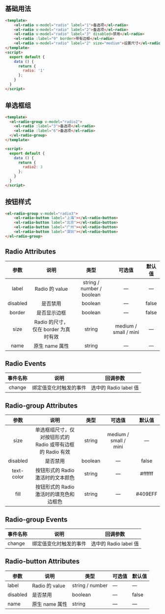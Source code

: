 ## 基础用法

```html
<template>
    <el-radio v-model="radio" label="1">备选项</el-radio>
    <el-radio v-model="radio" label="2">备选项</el-radio>
    <el-radio v-model="radio" label="3" disabled>禁用</el-radio>
    <el-radio :label="9" border>带有边框</el-radio>
    <el-radio v-model="radio" label="2" size="medium">设置尺寸</el-radio>
</template>
<script>
  export default {
    data () {
      return {
        radio: '1'
      };
    }
  }
</script>

```

## 单选框组

```html
<template>
  <el-radio-group v-model="radio2">
    <el-radio :label="3">备选项</el-radio>
    <el-radio :label="6">备选项</el-radio>
  </el-radio-group>
</template>

<script>
  export default {
    data () {
      return {
        radio2: 3
      };
    }
  }
</script>
```

## 按钮样式

```html
<el-radio-group v-model="radio3">
    <el-radio-button label="上海"></el-radio-button>
    <el-radio-button label="北京"></el-radio-button>
    <el-radio-button label="广州"></el-radio-button>
    <el-radio-button label="深圳"></el-radio-button>
</el-radio-group>

```


## Radio Attributes

|   参数   |                 说明                 |           类型            |        可选值         | 默认值 |
| :------: | :----------------------------------: | :-----------------------: | :-------------------: | :----: |
|  label   |            Radio 的 value            | string / number / boolean |           —           |   —    |
| disabled |               是否禁用               |          boolean          |           —           | false  |
|  border  |             是否显示边框             |          boolean          |           —           | false  |
|   size   | Radio 的尺寸，仅在 border 为真时有效 |          string           | medium / small / mini |   —    |
|   name   |            原生 name 属性            |          string           |           —           |   —    |

## Radio Events

| 事件名称 |          说明          |       回调参数        |
| :------: | :--------------------: | :-------------------: |
|  change  | 绑定值变化时触发的事件 | 选中的 Radio label 值 |

## Radio-group Attributes

|    参数    |                            说明                            |  类型   |        可选值         | 默认值  |
| :--------: | :--------------------------------------------------------: | :-----: | :-------------------: | :-----: |
|    size    | 单选框组尺寸，仅对按钮形式的 Radio 或带有边框的 Radio 有效 | string  | medium / small / mini |    —    |
|  disabled  |                          是否禁用                          | boolean |           —           |  false  |
| text-color |             按钮形式的 Radio 激活时的文本颜色              | string  |           —           | #ffffff |
|    fill    |          按钮形式的 Radio 激活时的填充色和边框色           | string  |           —           | #409EFF |

## Radio-group Events

| 事件名称 | 说明                   | 回调参数              |
| -------- | ---------------------- | --------------------- |
| change   | 绑定值变化时触发的事件 | 选中的 Radio label 值 |

## Radio-button Attributes

| 参数     | 说明           | 类型            | 可选值 | 默认值 |
| -------- | -------------- | --------------- | ------ | ------ |
| label    | Radio 的 value | string / number | —      | —      |
| disabled | 是否禁用       | boolean         | —      | false  |
| name     | 原生 name 属性 | string          | —      | —      |